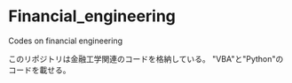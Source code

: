 # Financial_engineering
Codes on financial engineering

このリポジトリは金融工学関連のコードを格納している。
"VBA"と"Python"のコードを載せる。
